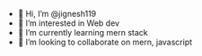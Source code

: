 - 👋 Hi, I’m @jignesh119
- 👀 I’m interested in Web dev
- 🌱 I’m currently learning mern stack
- 💞️ I’m looking to collaborate on mern, javascript

<!---
jignesh119/jignesh119 is a ✨ special ✨ repository because its `README.md` (this file) appears on your GitHub profile.
You can click the Preview link to take a look at your changes.
--->
